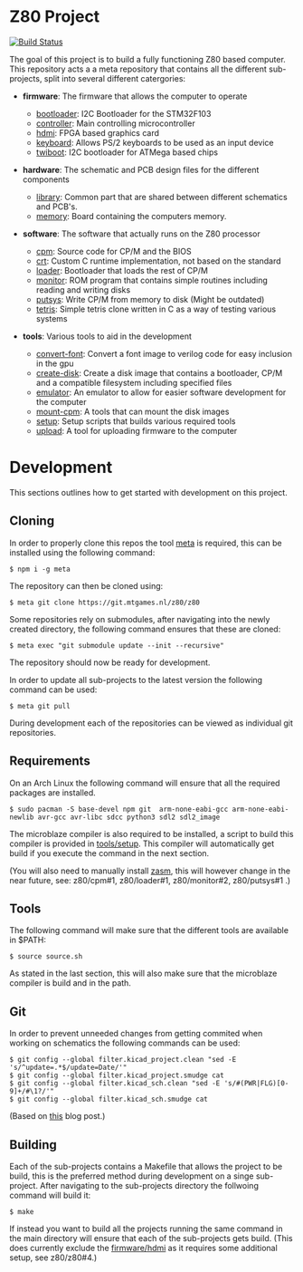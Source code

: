 # Z80 Project
[![Build Status](https://ci.mtgames.nl/api/badges/z80/z80/status.svg)](https://ci.mtgames.nl/z80/z80)

The goal of this project is to build a fully functioning Z80 based computer.
This repository acts a a meta repository that contains all the different sub-projects, split into several different catergories:

- **firmware**: The firmware that allows the computer to operate
	- [bootloader](https://git.mtgames.nl/z80/bootloader): I2C Bootloader for the STM32F103
	- [controller](https://git.mtgames.nl/z80/controller): Main controlling microcontroller
	- [hdmi](https://git.mtgames.nl/z80/hdmi): FPGA based graphics card
	- [keyboard](https://git.mtgames.nl/z80/keyboard): Allows PS/2 keyboards to be used as an input device
	- [twiboot](https://git.mtgames.nl/z80/twiboot): I2C bootloader for ATMega based chips

- **hardware**: The schematic and PCB design files for the different components
	- [library](https://git.mtgames.nl/z80/library): Common part that are shared between different schematics and PCB's.
	- [memory](https://git.mtgames.nl/z80/memory): Board containing the computers memory.

- **software**: The software that actually runs on the Z80 processor
	- [cpm](https://git.mtgames.nl/z80/cpm): Source code for CP/M and the BIOS
	- [crt](https://git.mtgames.nl/z80/crt): Custom C runtime implementation, not based on the standard
	- [loader](https://git.mtgames.nl/z80/loader): Bootloader that loads the rest of CP/M
	- [monitor](https://git.mtgames.nl/z80/monitor): ROM program that contains simple routines including reading and writing disks
	- [putsys](https://git.mtgames.nl/z80/putsys): Write CP/M from memory to disk (Might be outdated)
	- [tetris](https://git.mtgames.nl/z80/tetris): Simple tetris clone written in C as a way of testing various systems

- **tools**: Various tools to aid in the development
	- [convert-font](https://git.mtgames.nl/z80/convert-font): Convert a font image to verilog code for easy inclusion in the gpu
	- [create-disk](https://git.mtgames.nl/z80/create-disk): Create a disk image that contains a bootloader, CP/M and a compatible filesystem including specified files
	- [emulator](https://git.mtgames.nl/z80/emulator): An emulator to allow for easier software development for the computer
	- [mount-cpm](https://git.mtgames.nl/z80/mount-cpm): A tools that can mount the disk images
	- [setup](https://git.mtgames.nl/z80/setup): Setup scripts that builds various required tools
	- [upload](https://git.mtgames.nl/z80/upload): A tool for uploading firmware to the computer

# Development
This sections outlines how to get started with development on this project.

## Cloning
In order to properly clone this repos the tool [meta](https://github.com/mateodelnorte/meta) is required, this can be installed using the following command:
```
$ npm i -g meta
```
The repository can then be cloned using:
```
$ meta git clone https://git.mtgames.nl/z80/z80
```
Some repositories rely on submodules, after navigating into the newly created directory, the following command ensures that these are cloned:
```
$ meta exec "git submodule update --init --recursive"
```
The repository should now be ready for development.

In order to update all sub-projects to the latest version the following command can be used:
```
$ meta git pull
```

During development each of the repositories can be viewed as individual git repositories.

## Requirements
On an Arch Linux the following command will ensure that all the required packages are installed.
```
$ sudo pacman -S base-devel npm git  arm-none-eabi-gcc arm-none-eabi-newlib avr-gcc avr-libc sdcc python3 sdl2 sdl2_image
```

The microblaze compiler is also required to be installed, a script to build this compiler is provided in [tools/setup](https://git.mtgames.nl/z80/setup).
This compiler will automatically get build if you execute the command in the next section.

(You will also need to manually install [zasm](https://aur.archlinux.org/packages/zasm), this will however change in the near future, see: z80/cpm#1, z80/loader#1, z80/monitor#2, z80/putsys#1 .)

## Tools
The following command will make sure that the different tools are available in $PATH:
```
$ source source.sh
```
As stated in the last section, this will also make sure that the microblaze compiler is build and in the path.


## Git
In order to prevent unneeded changes from getting commited when working on schematics the following commands can be used:
```
$ git config --global filter.kicad_project.clean "sed -E 's/^update=.*$/update=Date/'"
$ git config --global filter.kicad_project.smudge cat
$ git config --global filter.kicad_sch.clean "sed -E 's/#(PWR|FLG)[0-9]+/#\1?/'"
$ git config --global filter.kicad_sch.smudge cat
```

(Based on [this](https://jnavila.github.io/plotkicadsch/) blog post.)


## Building
Each of the sub-projects contains a Makefile that allows the project to be build, this is the preferred method during development on a singe sub-project.
After navigating to the sub-projects directory the follwoing command will build it:
```
$ make
```
If instead you want to build all the projects running the same command in the main directory will ensure that each of the sub-projects gets build.
(This does currently exclude the [firmware/hdmi](https://git.mtgames.nl/z80/hdmi) as it requires some additional setup, see z80/z80#4.)
